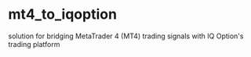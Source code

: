 # mt4_to_iqoption
solution for bridging MetaTrader 4 (MT4) trading signals with IQ Option's trading platform
